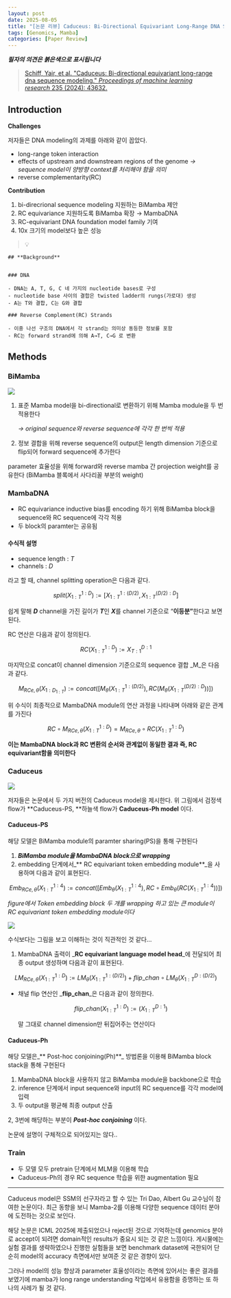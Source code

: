 ```yaml
---
layout: post
date: 2025-08-05
title: "[논문 리뷰] Caduceus: Bi-Directional Equivariant Long-Range DNA Sequence Modeling"
tags: [Genomics, Mamba]
categories: [Paper Review]
---
```


<span class="notion-red">_**필자의 의견은 붉은색으로 표시됩니다**_</span>


> [Schiff, Yair, et al. "Caduceus: Bi-directional equivariant long-range dna sequence modeling." ](https://pmc.ncbi.nlm.nih.gov/articles/PMC12189541/)[_Proceedings of machine learning research_](https://pmc.ncbi.nlm.nih.gov/articles/PMC12189541/)[ 235 (2024): 43632.](https://pmc.ncbi.nlm.nih.gov/articles/PMC12189541/)



## Introduction


**Challenges**


저자들은 DNA modeling의 과제를 아래와 같이 꼽았다.

- long-range token interaction
- effects of upstream and downstream regions of the genome 
_→ sequence model이 양방향 context를 처리해야 함을 의미_
- reverse complementarity(RC)

**Contribution**

1. bi-direcrional sequence modeling 지원하는 BiMamba 제안
1. RC equivariance 지원하도록 BiMamba 확장 → MambaDNA
1. RC-equivariant DNA foundation model family 기여
1. 10x 크기의 model보다 높은 성능

> 💡 


	## **Background**


	### DNA

	- DNA는 A, T, G, C 네 가지의 nucleotide bases로 구성
	- nucleotide base 사이의 결합은 twisted ladder의 rungs(가로대) 생성
	- A는 T와 결합, C는 G와 결합

	### Reverse Complement(RC) Strands

	- 이중 나선 구조의 DNA에서 각 strand는 의미상 동등한 정보를 포함
	- RC는 forward strand에 의해 A→T, C→G 로 변환


## Methods



### BiMamba


![](https://prod-files-secure.s3.us-west-2.amazonaws.com/542b861c-36a8-4051-84e5-8804b6728dba/2c247d59-7815-4980-99f0-8f0d21f445a7/image.png?X-Amz-Algorithm=AWS4-HMAC-SHA256&X-Amz-Content-Sha256=UNSIGNED-PAYLOAD&X-Amz-Credential=ASIAZI2LB4664ULXXW4Q%2F20250923%2Fus-west-2%2Fs3%2Faws4_request&X-Amz-Date=20250923T230107Z&X-Amz-Expires=3600&X-Amz-Security-Token=IQoJb3JpZ2luX2VjEMf%2F%2F%2F%2F%2F%2F%2F%2F%2F%2FwEaCXVzLXdlc3QtMiJIMEYCIQC7O38f5kD9Gk6o%2FCAMmmV5GJUA6MLIs57rxKBFHRCBMgIhAM8p%2BtTzVaOKXPc5diHpRdlYyANAJEIm96B7NT8Vox0PKv8DCE8QABoMNjM3NDIzMTgzODA1IgxxIYj0vUjQKQJMNlQq3AOOChxCzh0BPj7%2BxPdivymlys0sySLuxDNsWmqO%2BlTvjOJCUU9XHFOgVaZT%2BlPEHxr9G%2F8CPziUTQv0SE6nSnhvlSNtUwDnLsZjrwpWB9wvXFQZpZX%2B58Wi4SVyIga60R%2BQe2j14Pd9rEqmKmq3TOuqUyTpWnaM0z8hFEU3LNPCpW%2FfPLeSfPPHI6TNiaoUVobw3r1%2BvlsRkIyS9lYrqHMkTHavjypWM1P1iObK0ewHF5I7FjMjt%2Bn9IH7Eap33rfKGDIQUY5YJVlZhnuPPARp6FoF58UF3%2BiIZly1lwd5xL0Te28yCSTcR6omE172tXUKAyb6F7QyzBiZqHtQs6SYMYcHW%2FUwuwXHs1Wc3kaDfcnHizt6G5tHE%2Bs1CMPDxfncLjd%2FxW5IU9raO3ogn2LBvWZOLcmlKdlyI0RYE8Vk6uOQ0YZ3bLwMJ5fImJRVuXkxbC5Yyw3pJokKzy3ZgSDVSPmM7MnIER952amQxXhnkpYATQV4lks1s9iT58eJlSZmDZGXtctafRJPHnbGJ6CKsKjnzGSAFwc6vNXtwSqrRRAc6OBg2ozs4v6ZToVJ2hE%2Bpc%2FUFMqAQQC0mkIJsC3BkHwZvb%2BdNk9lIFNVuemCNvjgl%2BP8d%2FPlFmUY6fjCWuczGBjqkAXzabUUp6Pj81G6Ys9DPUdd0M2MSTW3%2FtxXMC6f4L9g2N8aZP5vV95zgb6gYyEFMDdK1jnz%2FxtJoJMHV%2BR2y%2Bf%2Fyoyyqk5rdNU5DSwFMbNgC8lzJoP29G909%2FA2eDLRiYjbfqXX6e58E3O2zGhSjtNb4PPk7L0%2BYYH6Ziby2ae6KR9l7Wrg13jP%2BmskYdZZ%2BMcLtPxVopaWS25WyhlezhzMhuLjm&X-Amz-Signature=8a81fd26f9b09db86cc933c0556e7514ca328fba8c09ab21b073595c40f3a4fb&X-Amz-SignedHeaders=host&x-amz-checksum-mode=ENABLED&x-id=GetObject)

1. 표준 Mamba model을 bi-directional로 변환하기 위해 Mamba module을 두 번 적용한다

	_→ original sequence와 reverse sequence에 각각 한 번씩 적용_

1. 정보 결합을 위해 reverse sequence의 output은 length dimension 기준으로 flip되어 forward sequence에 추가한다

parameter 효율성을 위해 forward와 reverse mamba 간 projection weight를 공유한다 (BiMamba 블록에서 사다리꼴 부분의 weight)



### MambaDNA

- RC equivariance inductive bias를 encoding 하기 위해 BiMamba block을 sequence와 RC sequence에 각각 적용
- 두 block의 paramter는 공유됨


#### 수식적 설명

- sequence length : _T_
- channels : _D_

라고 할 때,  channel splitting operation은 다음과 같다.


$$
split(X^{1:D}_{1:T}):=[X^{1:(D/2)}_{1:T},X^{(D/2):D}_{1:T}]
$$


<span class="notion-red">쉽게 말해 </span><span class="notion-red">_**D**_</span><span class="notion-red"> channel을 가진 길이가 </span><span class="notion-red">_**T**_</span><span class="notion-red">인 </span><span class="notion-red">_**X**_</span><span class="notion-red">를 channel 기준으로 “</span><span class="notion-red">**이등분”**</span><span class="notion-red">한다고 보면 된다.</span>


RC 연산은 다음과 같이 정의된다.


$$
RC(X^{1:D}_{1:T}):=X^{D:1}_{T:1}
$$


마지막으로 concat이 channel dimension 기준으로의 sequence 결합 _M_은 다음과 같다.


$$
M_{RCe,\theta}(X_{1:D_{1:T}}):=concat([M_{\theta}(X^{1:(D/2)}_{1:T}),RC(M_{\theta}(X^{(D/2):D}_{1:T}))])
$$


위 수식이 최종적으로 MambaDNA module의 연산 과정을 나타내며 아래와 같은 관계를 가진다


$$
RC\circ M_{RCe,\theta}(X^{1:D}_{1:T}) = M_{RCe,\theta} \circ RC(X^{1:D}_{1:T})
$$


**이는 MambaDNA block과 RC 변환의 순서와 관계없이 동일한 결과 즉, RC equivariant함을 의미한다**



### Caduceus


![](https://prod-files-secure.s3.us-west-2.amazonaws.com/542b861c-36a8-4051-84e5-8804b6728dba/f94a60d7-8145-473b-aef9-7c68d3ec604a/image.png?X-Amz-Algorithm=AWS4-HMAC-SHA256&X-Amz-Content-Sha256=UNSIGNED-PAYLOAD&X-Amz-Credential=ASIAZI2LB4664ULXXW4Q%2F20250923%2Fus-west-2%2Fs3%2Faws4_request&X-Amz-Date=20250923T230107Z&X-Amz-Expires=3600&X-Amz-Security-Token=IQoJb3JpZ2luX2VjEMf%2F%2F%2F%2F%2F%2F%2F%2F%2F%2FwEaCXVzLXdlc3QtMiJIMEYCIQC7O38f5kD9Gk6o%2FCAMmmV5GJUA6MLIs57rxKBFHRCBMgIhAM8p%2BtTzVaOKXPc5diHpRdlYyANAJEIm96B7NT8Vox0PKv8DCE8QABoMNjM3NDIzMTgzODA1IgxxIYj0vUjQKQJMNlQq3AOOChxCzh0BPj7%2BxPdivymlys0sySLuxDNsWmqO%2BlTvjOJCUU9XHFOgVaZT%2BlPEHxr9G%2F8CPziUTQv0SE6nSnhvlSNtUwDnLsZjrwpWB9wvXFQZpZX%2B58Wi4SVyIga60R%2BQe2j14Pd9rEqmKmq3TOuqUyTpWnaM0z8hFEU3LNPCpW%2FfPLeSfPPHI6TNiaoUVobw3r1%2BvlsRkIyS9lYrqHMkTHavjypWM1P1iObK0ewHF5I7FjMjt%2Bn9IH7Eap33rfKGDIQUY5YJVlZhnuPPARp6FoF58UF3%2BiIZly1lwd5xL0Te28yCSTcR6omE172tXUKAyb6F7QyzBiZqHtQs6SYMYcHW%2FUwuwXHs1Wc3kaDfcnHizt6G5tHE%2Bs1CMPDxfncLjd%2FxW5IU9raO3ogn2LBvWZOLcmlKdlyI0RYE8Vk6uOQ0YZ3bLwMJ5fImJRVuXkxbC5Yyw3pJokKzy3ZgSDVSPmM7MnIER952amQxXhnkpYATQV4lks1s9iT58eJlSZmDZGXtctafRJPHnbGJ6CKsKjnzGSAFwc6vNXtwSqrRRAc6OBg2ozs4v6ZToVJ2hE%2Bpc%2FUFMqAQQC0mkIJsC3BkHwZvb%2BdNk9lIFNVuemCNvjgl%2BP8d%2FPlFmUY6fjCWuczGBjqkAXzabUUp6Pj81G6Ys9DPUdd0M2MSTW3%2FtxXMC6f4L9g2N8aZP5vV95zgb6gYyEFMDdK1jnz%2FxtJoJMHV%2BR2y%2Bf%2Fyoyyqk5rdNU5DSwFMbNgC8lzJoP29G909%2FA2eDLRiYjbfqXX6e58E3O2zGhSjtNb4PPk7L0%2BYYH6Ziby2ae6KR9l7Wrg13jP%2BmskYdZZ%2BMcLtPxVopaWS25WyhlezhzMhuLjm&X-Amz-Signature=d04dc4acaf4279f01a00fa4ddaf6e1c7682f483f4cb3145cdd91450f686781fb&X-Amz-SignedHeaders=host&x-amz-checksum-mode=ENABLED&x-id=GetObject)


저자들은 논문에서 두 가지 버전의 Caduceus model을 제시한다. 위 그림에서 검정색 flow가 **Caduceus-PS, **하늘색 flow가 **Caduceus-Ph model** 이다.



#### Caduceus-PS


해당 모델은 BiMamba module의 paramter sharing(PS)을 통해 구현된다

1. _**BiMamba module을 MambaDNA block으로 wrapping**_
1. embedding 단계에서_** RC equivariant token embedding module**_을 사용하며 다음과 같이 표현된다.

$$
Emb_{RCe,\theta}(X^{1:4}_{1:T}):=concat([Emb_{\theta}(X^{1:4}_{1:T}),RC \circ Emb_{\theta}(RC(X^{1:4}_{1:T}))])
$$


_figure에서 Token embedding block 두 개를 wrapping 하고 있는 큰 module이 RC equivariant token embedding module이다_


![](https://prod-files-secure.s3.us-west-2.amazonaws.com/542b861c-36a8-4051-84e5-8804b6728dba/b175e4da-71eb-4e91-8c23-a06dabe673c9/image.png?X-Amz-Algorithm=AWS4-HMAC-SHA256&X-Amz-Content-Sha256=UNSIGNED-PAYLOAD&X-Amz-Credential=ASIAZI2LB4664ULXXW4Q%2F20250923%2Fus-west-2%2Fs3%2Faws4_request&X-Amz-Date=20250923T230107Z&X-Amz-Expires=3600&X-Amz-Security-Token=IQoJb3JpZ2luX2VjEMf%2F%2F%2F%2F%2F%2F%2F%2F%2F%2FwEaCXVzLXdlc3QtMiJIMEYCIQC7O38f5kD9Gk6o%2FCAMmmV5GJUA6MLIs57rxKBFHRCBMgIhAM8p%2BtTzVaOKXPc5diHpRdlYyANAJEIm96B7NT8Vox0PKv8DCE8QABoMNjM3NDIzMTgzODA1IgxxIYj0vUjQKQJMNlQq3AOOChxCzh0BPj7%2BxPdivymlys0sySLuxDNsWmqO%2BlTvjOJCUU9XHFOgVaZT%2BlPEHxr9G%2F8CPziUTQv0SE6nSnhvlSNtUwDnLsZjrwpWB9wvXFQZpZX%2B58Wi4SVyIga60R%2BQe2j14Pd9rEqmKmq3TOuqUyTpWnaM0z8hFEU3LNPCpW%2FfPLeSfPPHI6TNiaoUVobw3r1%2BvlsRkIyS9lYrqHMkTHavjypWM1P1iObK0ewHF5I7FjMjt%2Bn9IH7Eap33rfKGDIQUY5YJVlZhnuPPARp6FoF58UF3%2BiIZly1lwd5xL0Te28yCSTcR6omE172tXUKAyb6F7QyzBiZqHtQs6SYMYcHW%2FUwuwXHs1Wc3kaDfcnHizt6G5tHE%2Bs1CMPDxfncLjd%2FxW5IU9raO3ogn2LBvWZOLcmlKdlyI0RYE8Vk6uOQ0YZ3bLwMJ5fImJRVuXkxbC5Yyw3pJokKzy3ZgSDVSPmM7MnIER952amQxXhnkpYATQV4lks1s9iT58eJlSZmDZGXtctafRJPHnbGJ6CKsKjnzGSAFwc6vNXtwSqrRRAc6OBg2ozs4v6ZToVJ2hE%2Bpc%2FUFMqAQQC0mkIJsC3BkHwZvb%2BdNk9lIFNVuemCNvjgl%2BP8d%2FPlFmUY6fjCWuczGBjqkAXzabUUp6Pj81G6Ys9DPUdd0M2MSTW3%2FtxXMC6f4L9g2N8aZP5vV95zgb6gYyEFMDdK1jnz%2FxtJoJMHV%2BR2y%2Bf%2Fyoyyqk5rdNU5DSwFMbNgC8lzJoP29G909%2FA2eDLRiYjbfqXX6e58E3O2zGhSjtNb4PPk7L0%2BYYH6Ziby2ae6KR9l7Wrg13jP%2BmskYdZZ%2BMcLtPxVopaWS25WyhlezhzMhuLjm&X-Amz-Signature=a81dbf031cfddd56f4b7f0a737df7a58c6dd5b77b0014760935847012fdc0c78&X-Amz-SignedHeaders=host&x-amz-checksum-mode=ENABLED&x-id=GetObject)


<span class="notion-red">수식보다는 그림을 보고 이해하는 것이 직관적인 것 같다…</span>

1. MambaDNA 출력이 _**RC equivariant language model head**_에 전달되어 최종 output 생성하며 다음과 같이 표현된다.

$$
LM_{RCe,\theta}(X^{1:D}_{1:T}):= LM_{\theta}(X^{1:(D/2)}_{1:T})+flip\_chan\circ LM_{\theta}(X^{D:(D/2)}_{1:T})
$$

- 채널 flip 연산인 _**flip\_chan**_은 다음과 같이 정의한다.

	$$
	flip\_chan(X^{1:D}_{1:T}):=(X^{D:1}_{1:T})
	$$


	말 그대로 channel dimension만 뒤집어주는 연산이다



#### Caduceus-Ph


해당 모델은_** Post-hoc conjoining(Ph)**_ 방법론을 이용해 BiMamba block stack을 통해 구현된다

1. MambaDNA block을 사용하지 않고 BiMamba module을 backbone으로 학습
1. inference 단계에서 input sequence와 input의 RC sequence를 각각 model에 입력
1. 두 output을 평균해 최종 output 산출

2, 3번에 해당하는 부분이 _**Post-hoc conjoining**_ 이다.


<span class="notion-red">논문에 설명이 구체적으로 되어있지는 않다..</span>



### Train

- 두 모델 모두 pretrain 단계에서 MLM을 이용해 학습
- Caduceus-Ph의 경우 RC sequence 학습을 위한 augmentation 필요

---


<span class="notion-red">Caduceus model은 SSM의 선구자라고 할 수 있는 Tri Dao, Albert Gu 교수님이 참여한 논문이다. 최근 동향을 보니 Mamba-2를 이용해 다양한 sequence 데이터 분야에 도전하는 것으로 보인다.</span>


<span class="notion-red">해당 논문은 ICML 2025에 제출되었으나 reject된 것으로 기억하는데 genomics 분야로 accept이 되려면 domain적인 results가 중요시 되는 것 같은 느낌이다. 게시물에는 실험 결과를 생략하였으나 진행한 실험들을 보면 benchmark dataset에 국한되어 단순히 model의 accuracy 측면에서만 보여준 것 같은 경향이 있다.</span>


<span class="notion-red">그러나 model의 성능 향상과 parameter 효율성이라는 측면에 있어서는 좋은 결과를 보였기에 mamba가 long range understanding 작업에서 유용함을 증명하는 또 하나의 사례가 될 것 같다.</span>

